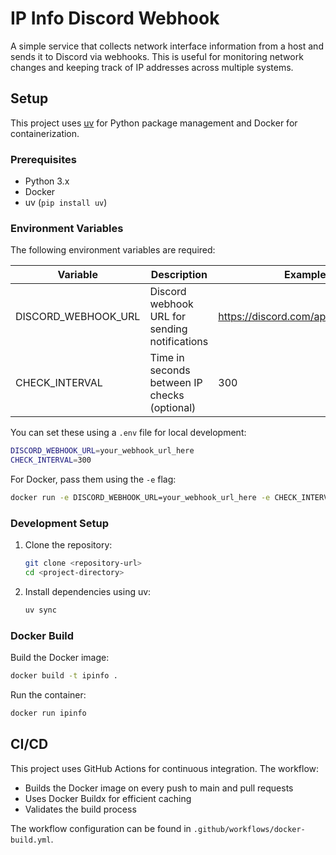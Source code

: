# IP Info Discord Webhook

A simple service that collects network interface information from a host and sends it to Discord via webhooks. This is useful for monitoring network changes and keeping track of IP addresses across multiple systems.

## Setup

This project uses [uv](https://github.com/astral-sh/uv) for Python package management and Docker for containerization.

### Prerequisites

- Python 3.x
- Docker
- uv (`pip install uv`)

### Environment Variables

The following environment variables are required:

| Variable | Description | Example |
|----------|-------------|---------|
| DISCORD_WEBHOOK_URL | Discord webhook URL for sending notifications | https://discord.com/api/webhooks/... |
| CHECK_INTERVAL | Time in seconds between IP checks (optional) | 300 |

You can set these using a `.env` file for local development:
```bash
DISCORD_WEBHOOK_URL=your_webhook_url_here
CHECK_INTERVAL=300
```

For Docker, pass them using the `-e` flag:
```bash
docker run -e DISCORD_WEBHOOK_URL=your_webhook_url_here -e CHECK_INTERVAL=300 ipinfo
```

### Development Setup

1. Clone the repository:
   ```bash
   git clone <repository-url>
   cd <project-directory>
   ```

2. Install dependencies using uv:
   ```bash
   uv sync
   ```

### Docker Build

Build the Docker image:
```bash
docker build -t ipinfo .
```

Run the container:
```bash
docker run ipinfo
```

## CI/CD

This project uses GitHub Actions for continuous integration. The workflow:
- Builds the Docker image on every push to main and pull requests
- Uses Docker Buildx for efficient caching
- Validates the build process

The workflow configuration can be found in `.github/workflows/docker-build.yml`.

